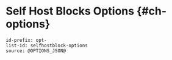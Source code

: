# Self Host Blocks Options {#ch-options}

```{=include=} options
id-prefix: opt-
list-id: selfhostblock-options
source: @OPTIONS_JSON@
```
